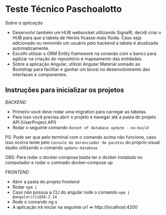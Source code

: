 # Teste Técnico Paschoalotto
*Sobre a aplicação*
- Desenvolvi também um HUB websocket utilizando SignalR, decidi criar o HUB para que a tabela de Heróis ficasse mais flúida. Caso seja adicionado ou removido um usuário pelo backend a tabela é atualizada automaticamente.
- Escolhi utilizar o ORM Entity framework na conexão com o banco para agilizar na criação do repositório e mapeamento das entidades.
- Sobre a aplicação Angular, utilizei Angular Material somado ao Bootstrap para facilitar e ganhar um boost no desenvolvimento das interfaces e componentes.

## Instruções para inicializar os projetos

*BACKEND*
- Primeiro você deve rodar uma migration para carregar as tabelas.
- Para isso você precisa abrir o projeto e navegar até a pasta do projeto API (UserProject.API)
- Rodar o seguinte comando `dotnet ef database update --no-build`

 
PS: Pode ser que pelo terminal com o comando acima não funcione, caso isso ocorra tente pelo `Console do Gerenciador de pacotes` do próprio visual studio utilizando o comando `update-database`

OBS:
Para rodar o docker-compose basta ter o docker instalado no computador e rodar o comnado docker-compose up

*FRONTEND*
- Abrir a pasta do projeto frontend
- Rodar `npm i`
- Caso não possua a CLI do angular rode o comando `npm i @angular/cli@16.2.14`
- Rode o comando ng s
- A aplicação irá iniciar na seguinte url => http://localhost:4200

